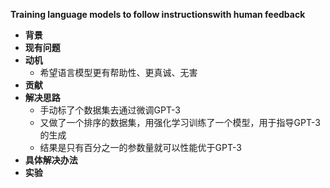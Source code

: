 **Training language models to follow instructionswith human feedback**

- **背景**
- **现有问题**
- **动机**
  - 希望语言模型更有帮助性、更真诚、无害
- **贡献**
- **解决思路**
  - 手动标了个数据集去通过微调GPT-3
  - 又做了一个排序的数据集，用强化学习训练了一个模型，用于指导GPT-3的生成
  - 结果是只有百分之一的参数量就可以性能优于GPT-3
- **具体解决办法**
- **实验**